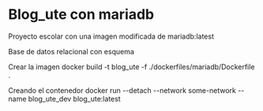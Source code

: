 # Blog_ute con mariadb
Proyecto escolar con una imagen modificada de mariadb:latest

Base de datos relacional con esquema

Crear la imagen
docker build -t blog_ute -f ./dockerfiles/mariadb/Dockerfile .

Creando el contenedor
docker run --detach --network some-network --name blog_ute_dev blog_ute:latest